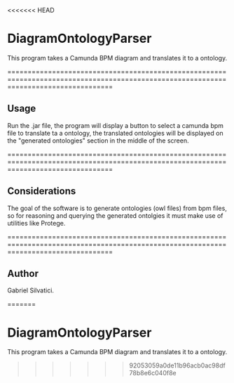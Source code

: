 <<<<<<< HEAD
# DiagramOntologyParser

This program takes a Camunda BPM diagram and translates it to a ontology.

======================================================================================================================================

## Usage

Run the .jar file, the program will display a button to select a camunda bpm file to translate ta a ontology,
the translated ontologies will be displayed on the "generated ontologies" section in the middle of the screen.

======================================================================================================================================

## Considerations

The goal of the software is to generate ontologies (owl files) from bpm files, so for reasoning and querying the generated ontolgies
it must make use of utilities like Protege.

======================================================================================================================================
## Author

Gabriel Silvatici.



=======
# DiagramOntologyParser
This program takes a Camunda BPM diagram and translates it to a ontology.
>>>>>>> 92053059a0de11b96acb0ac98df78b8e6c040f8e
